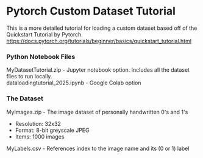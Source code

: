 # Pytorch Custom Dataset Tutorial
This is a more detailed tutorial for loading a custom dataset based off of the Quickstart Tutorial by Pytorch.
https://docs.pytorch.org/tutorials/beginner/basics/quickstart_tutorial.html

### Python Notebook Files
MyDatasetTutorial.zip - Jupyter notebook option. Includes all the dataset files to run locally.<br>
dataloadingtutorial_2025.ipynb - Google Colab option

### The Dataset
MyImages.zip - The image dataset of personally handwritten 0's and 1's<br>
- Resolution: 32x32<br>
- Format: 8-bit greyscale JPEG<br>
- Items: 1000 images<br>

MyLabels.csv - References index to the image name and its (0 or 1) label
